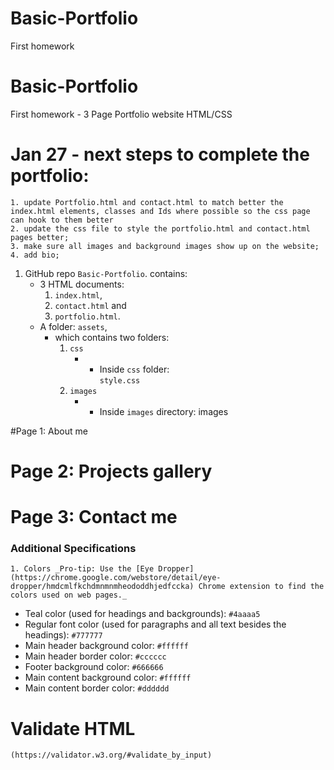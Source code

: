 # Basic-Portfolio
First homework
# Basic-Portfolio
First homework - 3 Page Portfolio website
HTML/CSS
# Jan 27 - next steps to complete the portfolio:
    1. update Portfolio.html and contact.html to match better the index.html elements, classes and Ids where possible so the css page can hook to them better
    2. update the css file to style the portfolio.html and contact.html pages better;
    3. make sure all images and background images show up on the website;
    4. add bio;




1. GitHub repo `Basic-Portfolio`.
    contains:
     * 3 HTML documents: 
        1. `index.html`, 
        2. `contact.html` and 
        3. `portfolio.html`.
     * A folder: `assets`,
        * which contains two folders:
            1. `css` 
                * * Inside `css` folder:        
                    `style.css`
            2. `images`
                * * Inside `images` directory: 
                    images 

#Page 1: About me
# Page 2: Projects gallery
# Page 3: Contact me

### Additional Specifications
    1. Colors _Pro-tip: Use the [Eye Dropper](https://chrome.google.com/webstore/detail/eye-dropper/hmdcmlfkchdmnmnmheododdhjedfccka) Chrome extension to find the colors used on web pages._
   * Teal color (used for headings and backgrounds): `#4aaaa5`
   * Regular font color (used for paragraphs and all text besides the headings): `#777777`
   * Main header background color: `#ffffff`
   * Main header border color: `#cccccc`
   * Footer background color: `#666666`
   * Main content background color: `#ffffff`
   * Main content border color: `#dddddd` 



# Validate HTML
    (https://validator.w3.org/#validate_by_input)
